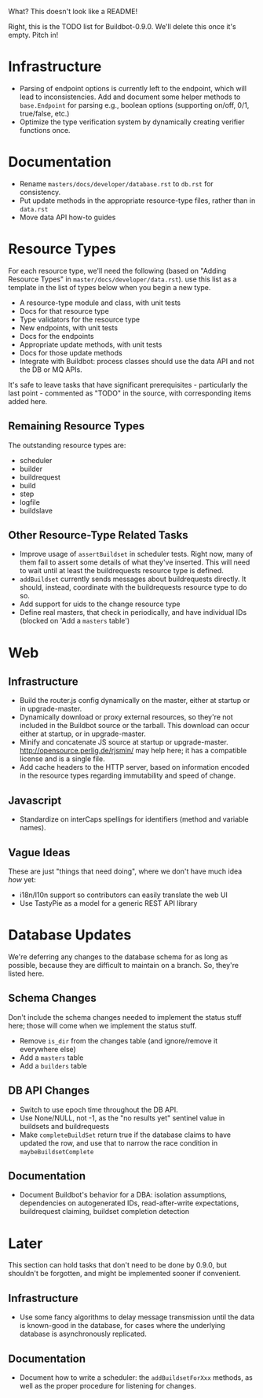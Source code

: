 What?  This doesn't look like a README!

Right, this is the TODO list for Buildbot-0.9.0.  We'll delete this once it's empty.  Pitch in!

# Infrastructure #

* Parsing of endpoint options is currently left to the endpoint, which will lead to inconsistencies.
  Add and document some helper methods to ``base.Endpoint`` for parsing e.g., boolean options (supporting on/off, 0/1, true/false, etc.)
* Optimize the type verification system by dynamically creating verifier functions once.

# Documentation #

* Rename ``masters/docs/developer/database.rst`` to ``db.rst`` for consistency.
* Put update methods in the appropriate resource-type files, rather than in ``data.rst``
* Move data API how-to guides

# Resource Types #

For each resource type, we'll need the following (based on "Adding Resource Types" in ``master/docs/developer/data.rst``).  use this list as a template in the list of types below when you begin a new type.

* A resource-type module and class, with unit tests
* Docs for that resource type
* Type validators for the resource type
* New endpoints, with unit tests
* Docs for the endpoints
* Appropriate update methods, with unit tests
* Docs for those update methods
* Integrate with Buildbot: process classes should use the data API and not the DB or MQ APIs.

It's safe to leave tasks that have significant prerequisites - particularly the last point - commented as "TODO" in the source, with corresponding items added here.

## Remaining Resource Types ##

The outstanding resource types are:

* scheduler
* builder
* buildrequest
* build
* step
* logfile
* buildslave

## Other Resource-Type Related Tasks ##

* Improve usage of ``assertBuildset`` in scheduler tests.
  Right now, many of them fail to assert some details of what they've inserted.
  This will need to wait until at least the buildrequests resource type is defined.
* ``addBuildset`` currently sends messages about buildrequests directly.
  It should, instead, coordinate with the buildrequests resource type to do so.
* Add support for uids to the change resource type
* Define real masters, that check in periodically, and have individual IDs (blocked on 'Add a ``masters`` table')

# Web #

## Infrastructure ##

* Build the router.js config dynamically on the master, either at startup or in upgrade-master.
* Dynamically download or proxy external resources, so they're not included in the Buildbot source or the tarball.
  This download can occur either at startup, or in upgrade-master.
* Minify and concatenate JS source at startup or upgrade-master.
  http://opensource.perlig.de/rjsmin/ may help here; it has a compatible license and is a single file.
* Add cache headers to the HTTP server, based on information encoded in the resource types regarding immutability and speed of change.

## Javascript ##

* Standardize on interCaps spellings for identifiers (method and variable names).

## Vague Ideas ##

These are just "things that need doing", where we don't have much idea *how* yet:

* i18n/l10n support so contributors can easily translate the web UI
* Use TastyPie as a model for a generic REST API library

# Database Updates #

We're deferring any changes to the database schema for as long as possible, because they are difficult to maintain on a branch.
So, they're listed here.

## Schema Changes ##

Don't include the schema changes needed to implement the status stuff here; those will come when we implement the status stuff.

* Remove ``is_dir`` from the changes table (and ignore/remove it everywhere else)
* Add a ``masters`` table
* Add a ``builders`` table

## DB API Changes ##

* Switch to use epoch time throughout the DB API.
* Use None/NULL, not -1, as the "no results yet" sentinel value in buildsets and buildrequests
* Make `completeBuildSet` return true if the database claims to have updated the row, and use that to narrow the race condition in `maybeBuildsetComplete`

## Documentation ##

* Document Buildbot's behavior for a DBA: isolation assumptions, dependencies on autogenerated IDs, read-after-write expectations, buildrequest claiming, buildset completion detection

# Later #

This section can hold tasks that don't need to be done by 0.9.0, but shouldn't be forgotten, and might be implemented sooner if convenient.

## Infrastructure ##

* Use some fancy algorithms to delay message transmission until the data is known-good in the database, for cases where the underlying database is asynchronously replicated.

## Documentation ##

* Document how to write a scheduler: the ``addBuildsetForXxx`` methods, as well as the proper procedure for listening for changes.
